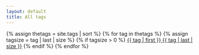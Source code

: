 ```yaml
---
layout: default
title: All tags
---
```

<div class="">
	{% assign thetags = site.tags | sort %}
	{% for tag in thetags %}
    {% assign tagsize = tag | last | size %}
    {% if tagsize > 0 %}
		<a class="btn btn-light" href="{{ tag | first | slugify | prepend: '/tag/' }}">{{ tag | first }} <span class="badge text-bg-secondary">{{ tag | last | size }}</span></a>
    {% endif %}
	{% endfor %}
</div>
